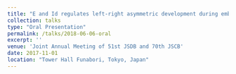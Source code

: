 ```yaml
---
title: "E and Id regulates left-right asymmetric development during embryonic development of *Drosophila*"
collection: talks
type: "Oral Presentation"
permalink: /talks/2018-06-06-oral
excerpt: ''
venue: 'Joint Annual Meeting of 51st JSDB and 70th JSCB'
date: 2017-11-01
location: "Tower Hall Funabori, Tokyo, Japan"
---
```


